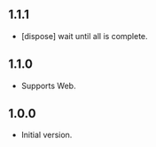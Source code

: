 ## 1.1.1
- [dispose] wait until all is complete.

## 1.1.0
- Supports Web.

## 1.0.0
- Initial version.
